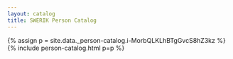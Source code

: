 ```yaml
---
layout: catalog
title: SWERIK Person Catalog
---
```

{% assign p = site.data._person-catalog.i-MorbQLKLhBTgGvcS8hZ3kz %}
{% include person-catalog.html p=p %}

